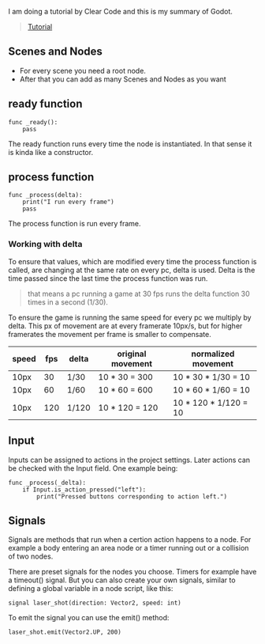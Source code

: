 I am doing a tutorial by Clear Code and this is my summary of Godot.
>[Tutorial](https://youtu.be/nAh_Kx5Zh5Q)

## Scenes and Nodes

- For every scene you need a root node.
- After that you can add as many Scenes and Nodes as you want

## ready function

``` gdscript
func _ready():
	pass
```

The ready function runs every time the node is instantiated. In that sense it is kinda like a constructor.

## process function

``` gdscript
func _process(delta):
	print("I run every frame")
	pass
```

The process function is run every frame. 

### Working with delta

To ensure that values, which are modified every time the process function is called, are changing at the same rate on every pc, delta is used. Delta is the time passed since the last time the process function was run. 

> that means a pc running a game at 30 fps runs the delta function 30 times in a second (1/30).

To ensure the game is running the same speed for every pc we multiply by delta. This px of movement are at every framerate 10px/s, but for higher framerates the movement per frame is smaller to compensate. 

| speed | fps | delta | original movement | normalized movement     |
| ----- | --- | ----- | ----------------- | ----------------------- |
| 10px  | 30  | 1/30  | 10 * 30 = 300     | 10 \* 30 \* 1/30 = 10   |
| 10px  | 60  | 1/60  | 10 * 60 = 600     | 10 \* 60 \* 1/60 = 10   |
| 10px  | 120 | 1/120 | 10 * 120 = 120    | 10 \* 120 \* 1/120 = 10 |

## Input

Inputs can be assigned to actions in the project settings. Later actions can be checked with the Input field. One example being:

``` gdscript
func _process(_delta):
	if Input.is_action_pressed("left"):
		print("Pressed buttons corresponding to action left.")
```


## Signals

Signals are methods that run when a certion action happens to a node. For example a body entering an area node or a timer running out or a collision of two nodes.

There are preset signals for the nodes you choose. Timers for example have a timeout() signal. But you can also create your own signals, similar to defining a global variable in a node script, like this:

``` gdscript
signal laser_shot(direction: Vector2, speed: int)
```

To emit the signal you can use the emit() method:

``` gdscript
laser_shot.emit(Vector2.UP, 200)
```